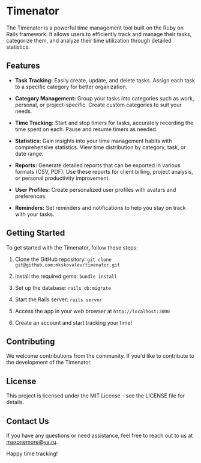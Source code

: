 # Timenator

The Timenator is a powerful time management tool built on the Ruby on Rails framework. It allows users to efficiently track and manage their tasks, categorize them, and analyze their time utilization through detailed statistics.

## Features

- **Task Tracking:** Easily create, update, and delete tasks. Assign each task to a specific category for better organization.

- **Category Management:** Group your tasks into categories such as work, personal, or project-specific. Create custom categories to suit your needs.

- **Time Tracking:** Start and stop timers for tasks, accurately recording the time spent on each. Pause and resume timers as needed.

- **Statistics:** Gain insights into your time management habits with comprehensive statistics. View time distribution by category, task, or date range.

- **Reports:** Generate detailed reports that can be exported in various formats (CSV, PDF). Use these reports for client billing, project analysis, or personal productivity improvement.

- **User Profiles:** Create personalized user profiles with avatars and preferences.

- **Reminders:** Set reminders and notifications to help you stay on track with your tasks.

## Getting Started

To get started with the Timenator, follow these steps:

1. Clone the GitHub repository: `git clone git@github.com:mkskovalev/timenator.git`

2. Install the required gems: `bundle install`

3. Set up the database: `rails db:migrate`

4. Start the Rails server: `rails server`

5. Access the app in your web browser at `http://localhost:3000`

6. Create an account and start tracking your time!

## Contributing

We welcome contributions from the community. If you'd like to contribute to the development of the Timenator.

## License

This project is licensed under the MIT License - see the LICENSE file for details.

## Contact Us

If you have any questions or need assistance, feel free to reach out to us at [maxonemore@ya.ru](mailto:maxonemore@ya.ru).

Happy time tracking!

